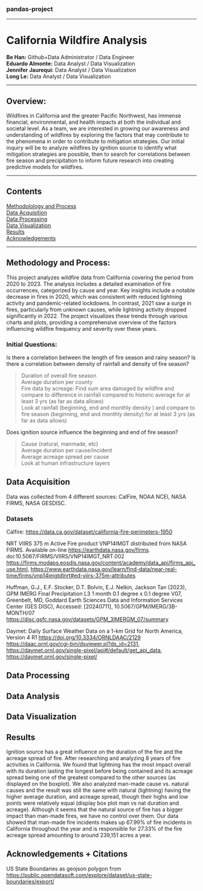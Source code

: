 ### pandas-project
---
# California Wildfire Analysis

**Be Han:** Github+Data Administrator / Data Engineer<br>
**Eduardo Almonte:** Data Analyst / Data Visualization<br>
**Jennifer Jaurequi:** Data Analyst / Data Visualization<br>
**Long Le:** Data Analyst / Data Visualization

---
## Overview: 
Wildfires in California and the greater Pacific Northwest, has immense financial, environmental, and health impacts at both the individual and societal level. As a team, we are interested in growing our awareness and understanding of wildfires by exploring the factors that may contribute to the phenomena in order to contribute to mitigation strategies. Our initial inquiry will be to analyze wildfires by ignition source to identify what mitigation strategies are possible, then to search for correlations between fire season and precipitation to inform future research into creating predictive models for wildfires.

---
## Contents
[Methodolology and Process](#methodology-and-process)<br>
[Data Acquisition](#data-acquisition)<br>
[Data Processing](#data-processing)<br>
[Data Visualization](#data-visualization)<br>
[Results](#results)<br>
[Acknowledgements](#acknowledgements--citations)

---
## Methodology and Process:

This project analyzes wildfire data from California covering the period from 2020 to 2023. The analysis includes a detailed examination of fire occurrences, categorized by cause and year. Key insights include a notable decrease in fires in 2020, which was consistent with reduced lightning activity and pandemic-related lockdowns. In contrast, 2021 saw a surge in fires, particularly from unknown causes, while lightning activity dropped significantly in 2022. The project visualizes these trends through various charts and plots, providing a comprehensive overview of the factors influencing wildfire frequency and severity over these years.

### Initial Questions:
Is there a correlation between the length of fire season and rainy season?  Is there a correlation between density of rainfall and density of fire season?
>Duration of overall fire season<br>Average duration per county<br>
Fire data by acreage: Find sum area damaged by wildfire and compare to difference in rainfall compared to historic average for at least 3 yrs (as far as data allows)<br>
Look at rainfall (beginning, end and monthly density ) and compare to fire season (beginning, end and monthly density) for at least 3 yrs (as far as data allows)

Does ignition source influence the beginning and end of fire season?
>Cause (natural, manmade, etc)<br>
Average duration per cause/incident<br>
Average acreage spread per cause<br>
Look at human infrastructure layers<br>

## Data Acquisition
Data was collected from 4 different sources: CalFire, NOAA NCEI, NASA FIRMS, NASA GESDISC.



### Datasets
Calfire: https://data.ca.gov/dataset/california-fire-perimeters-1950

NRT VIIRS 375 m Active Fire product VNP14IMGT distributed from NASA FIRMS. Available on-line https://earthdata.nasa.gov/firms. doi:10.5067/FIRMS/VIIRS/VNP14IMGT_NRT.002
https://firms.modaps.eosdis.nasa.gov/content/academy/data_api/firms_api_use.html, https://www.earthdata.nasa.gov/learn/find-data/near-real-time/firms/vnp14imgtdlnrt#ed-viirs-375m-attributes

Huffman, G.J., E.F. Stocker, D.T. Bolvin, E.J. Nelkin, Jackson Tan (2023), GPM IMERG Final Precipitation L3 1 month 0.1 degree x 0.1 degree V07, Greenbelt, MD, Goddard Earth Sciences Data and Information Services Center (GES DISC), Accessed: [20240711], 10.5067/GPM/IMERG/3B-MONTH/07 https://disc.gsfc.nasa.gov/datasets/GPM_3IMERGM_07/summary

Daymet: Daily Surface Weather Data on a 1-km Grid for North America, Version 4 R1 https://doi.org/10.3334/ORNLDAAC/2129
https://daac.ornl.gov/cgi-bin/dsviewer.pl?ds_id=2131, https://daymet.ornl.gov/single-pixel/api#/default/get_api_data, https://daymet.ornl.gov/single-pixel/

## Data Processing

## Data Analysis

## Data Visualization

## Results
Ignition source has a great influence on the duration of the fire and the acreage spread of fire. After researching and analyzing 8 years of fire activities in California. We found that lightning has the most impact overall with its duration lasting the longest before being contained and its acreage spread being one of the greatest compared to the other sources (as displayed on the boxplot). We also analyzed man-made cause vs. natural causes and the result was still the same with natural (lightning) having the higher average duration, and acreage spread, though their highs and low points were relatively equal (display box plot man vs nat duration and acreage). Although it seems that the natural source of fire has a bigger impact than man-made fires, we have no control over them. Our data showed that man-made fire incidents makes up 67.99% of fire incidents in California throughout the year and is responsible for 27.33% of the fire acreage spread amounting to around 239,151 acres a year. 

## Acknowledgements + Citations
US State Boundaries as geojson polygon from https://public.opendatasoft.com/explore/dataset/us-state-boundaries/export/




